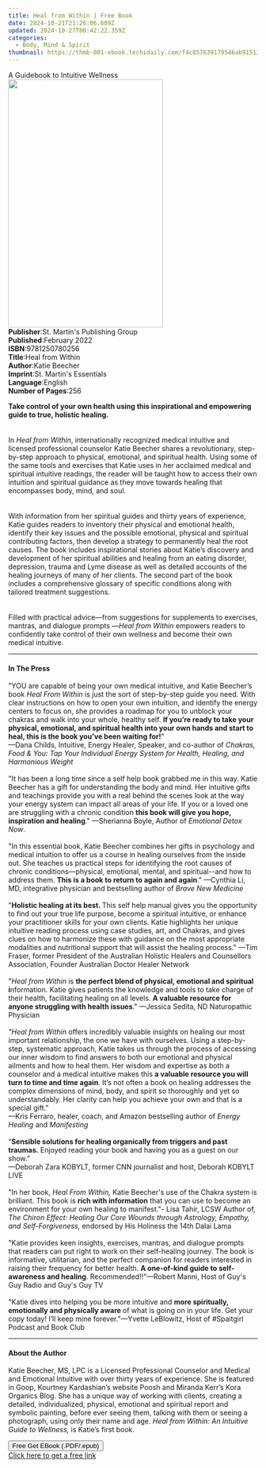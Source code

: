 ```yaml
---
title: Heal from Within | Free Book
date: 2024-10-21T21:26:06.609Z
updated: 2024-10-27T00:42:22.359Z
categories:
  - Body, Mind & Spirit
thumbnail: https://thmb-001-ebook.techidaily.com/f4c857639179546ab915131ddac9801e69e2b71b050e5ce059acb361bcd23f59.jpg
---
```

<main id="book-container">
  <div class="flex flex-col">
    <div class="book-brief flex-1 py-6 px-4 sm:p-6 md:py-10 md:px-8">
      <!-- brief-->
      <div class="book-brief-main">A Guidebook to Intuitive Wellness</div>
    </div>
    <div
      class="book-meta-info flex-1 grid gap-4 col-start-1 col-end-3 row-start-1 sm:mb-6 sm:grid-cols-4 lg:gap-6 lg:col-start-2 lg:row-end-6 lg:row-span-6 lg:mb-0"
    >
      <div
        class="book-meta-info-left place-content-center mt-4 p-4 text-sm leading-6 col-start-2 col-span-2 dark:text-slate-400"
      >
        <img
          class="w-full h-500 object-cover rounded-lg sm:h-255 sm:col-span-2 lg:col-span-full"
          src="https://img-001-ebook.techidaily.com/dc8987505f8ed09fc7fb8bc65b1ce4a3d192777501db8f646c9492c61c52a9c1.jpg"
          alt=""
          width="312"
          height="500"
        />
      </div>
      <div
        class="book-meta-info-right mt-2 col-start-1 row-start-2 col-span-3 self-center"
      >
        <!-- meta data  -->
        <div class="flex flex-col px-4 md:px-8">
          <div class="flex-1">
            <strong>Publisher</strong>:<span class="px-2"
              >St. Martin&#39;s Publishing Group</span
            >
          </div>
          <div class="flex-1">
            <strong>Published</strong>:<span class="px-2">February 2022</span>
          </div>
          <div class="flex-1">
            <strong>ISBN</strong>:<span class="px-2">9781250780256</span>
          </div>
          <div class="flex-1">
            <strong>Title</strong>:<span class="px-2">Heal from Within</span>
          </div>
          <div class="flex-1">
            <strong>Author</strong>:<span class="px-2">Katie Beecher</span>
          </div>
          <div class="flex-1">
            <strong>Imprint</strong>:<span class="px-2"
              >St. Martin&#39;s Essentials</span
            >
          </div>
          <div class="flex-1">
            <strong>Language</strong>:<span class="px-2">English</span>
          </div>
          <div class="flex-1">
            <strong>Number of Pages</strong>:<span class="px-2">256</span>
          </div>
        </div>
      </div>
    </div>
    <div class="book-description flex-1 py-6 px-4 sm:p-6 md:py-10 md:px-8">
      <div class="book-description-main">
        <div accordion-content="" id="description">
          <p>
            <b
              >Take control of your own health using this inspirational and
              empowering guide to true, holistic healing. </b
            ><br /><br /><br />In <i>Heal from Within</i>, internationally
            recognized medical intuitive and licensed professional counselor
            Katie Beecher shares a revolutionary, step-by-step approach to
            physical, emotional, and spiritual health. Using some of the same
            tools and exercises that Katie uses in her acclaimed medical and
            spiritual intuitive readings, the reader will be taught how to
            access their own intuition and spiritual guidance as they move
            towards healing that encompasses body, mind, and soul.<br /><br /><br />With
            information from her spiritual guides and thirty years of
            experience, Katie guides readers to inventory their physical and
            emotional health, identify their key issues and the possible
            emotional, physical and spiritual contributing factors, then develop
            a strategy to permanently heal the root causes. The book includes
            inspirational stories about Katie’s discovery and development of her
            spiritual abilities and healing from an eating disorder, depression,
            trauma and Lyme disease as well as detailed accounts of the healing
            journeys of many of her clients. The second part of the book
            includes a comprehensive glossary of specific conditions along with
            tailored treatment suggestions.<br /><br /><br />Filled with
            practical advice—from suggestions for supplements to exercises,
            mantras, and dialogue prompts —<i>Heal from Within</i> empowers
            readers to confidently take control of their own wellness and become
            their own medical intuitive.
          </p>
        </div>
        <div class="accordion-fader"></div>
      </div>
    </div>
    <div class="book-excerpts flex-1 py-6 px-4 sm:p-6 md:py-10 md:px-8">
      <!-- excerpts-->
      <div class="book-excerpts-main">
        <hr />
        <h4 class="placeholder placeholder-heading">
          <span>In The Press</span>
        </h4>
        <p></p>
        <p>
          "YOU are capable of being your own medical intuitive, and Katie
          Beecher’s book <i>Heal From Within </i>is just the sort of
          step-by-step guide you need. With clear instructions on how to open
          your own intuition, and identify the energy centers to focus on, she
          provides a roadmap for you to unblock your chakras and walk into your
          whole, healthy self.
          <b
            >If you’re ready to take your physical, emotional, and spiritual
            health into your own hands and start to heal, this is the book
            you’ve been waiting for!</b
          >" <br />—Dana Childs, Intuitive, Energy Healer, Speaker, and
          co-author of
          <i
            >Chakras, Food &amp; You: Tap Your Individual Energy System for
            Health, Healing, and Harmonious Weight<br /><br /></i
          >"It has been a long time since a self help book grabbed me in this
          way. Katie Beecher has a gift for understanding the body and mind. Her
          intuitive gifts and teachings provide you with a real behind the
          scenes look at the way your energy system can impact all areas of your
          life. If you or a loved one are struggling with a chronic condition
          <b>this book will give you hope, inspiration and healing</b>."
          —Sherianna Boyle, Author of <i>Emotional Detox Now</i>.<br /><br />"In
          this essential book, Katie Beecher combines her gifts in psychology
          and medical intuition to offer us a course in healing ourselves from
          the inside out. She teaches us practical steps for identifying the
          root causes of chronic conditions—physical, emotional, mental, and
          spiritual--and how to address them.
          <b>This is a book to return to again and again</b>." —Cynthia Li, MD,
          integrative physician and bestselling author of
          <i>Brave New Medicine<br /><br /></i>"<b
            >Holistic healing at its best. </b
          >This self help manual gives you the opportunity to find out your true
          life purpose, become a spiritual intuitive, or enhance your
          practitioner skills for your own clients. Katie highlights her unique
          intuitive reading process using case studies, art, and Chakras, and
          gives clues on how to harmonize these with guidance on the most
          appropriate modalities and nutritional support that will assist the
          healing process." —Tim Fraser, former President of the Australian
          Holistic Healers and Counsellors Association, Founder Australian
          Doctor Healer Network<br /><br />"<i>Heal from Within</i> is
          <b>the perfect blend of physical, emotional and spiritual i</b
          >nformation. Katie gives patients the knowledge and tools to take
          charge of their health, facilitating healing on all levels.
          <b>A valuable resource for anyone struggling with health issues</b>."
          —Jessica Sedita, ND Naturopathic Physician<br /><br /><i
            >"Heal from Within</i
          >
          offers incredibly valuable insights on healing our most important
          relationship, the one we have with ourselves. Using a step-by-step,
          systematic approach, Katie takes us through the process of accessing
          our inner wisdom to find answers to both our emotional and physical
          ailments and how to heal them. Her wisdom and expertise as both a
          counselor and a medical intuitive makes this
          <b>a valuable resource you will turn to time and time again</b>. It’s
          not often a book on healing addresses the complex dimensions of mind,
          body, and spirit so thoroughly and yet so understandably. Her clarity
          can help you achieve your own and that is a special gift."<br />
          —Kris Ferraro, healer, coach, and Amazon bestselling author of
          <i>Energy Healing </i>and<i> Manifesting<br /><br /></i>“<b
            >Sensible solutions for healing organically from triggers and past
            traumas.</b
          >
          Enjoyed reading your book and having you as a guest on our show.”<br />—Deborah
          Zara KOBYLT, former CNN journalist and host, Deborah KOBYLT LIVE<br /><br />"In
          her book, <i>Heal From Within, </i>Katie Beecher's use of the Chakra
          system is brilliant. This book is <b>rich with information</b> that
          you can use to become an environment for your own healing to
          manifest."- Lisa Tahir, LCSW Author of,
          <i
            >The Chiron Effect: Healing Our Core Wounds through Astrology,
            Empathy, and Self-Forgiveness,</i
          >
          endorsed by His Holiness the 14th Dalai Lama<br /><br />"Katie
          provides keen insights, exercises, mantras, and dialogue prompts that
          readers can put right to work on their self-healing journey. The book
          is informative, utilitarian, and the perfect companion for readers
          interested in raising their frequency for better health.
          <b>A one-of-kind guide to self-awareness and healing</b>.
          Recommended!!"—Robert Manni, Host of Guy's Guy Radio and Guy's Guy
          TV<br /><br />"Katie dives into helping you be more intuitive and
          <b>more spiritually, emotionally and physically aware </b>of what is
          going on in your life. Get your copy today! I’ll keep mine
          forever."—Yvette LeBlowitz, Host of #Spaitgirl Podcast and Book Club
        </p>
        <p></p>
      </div>
    </div>
    <div class="book-about-author flex-1 py-6 px-4 sm:p-6 md:py-10 md:px-8">
      <!-- about author-->
      <div class="book-main-author-main">
        <hr />
        <h4 class="placeholder placeholder-heading">
          <span>About the Author</span>
        </h4>
        <p>
          Katie Beecher, MS, LPC is a Licensed Professional Counselor and
          Medical and Emotional Intuitive with over thirty years of experience.
          She is featured in Goop, Kourtney Kardashian’s website Poosh and
          Miranda Kerr’s Kora Organics Blog. She has a unique way of working
          with clients, creating a detailed, individualized, physical, emotional
          and spiritual report and symbolic painting, before ever seeing them,
          talking with them or seeing a photograph, using only their name and
          age. <i>Heal from Within: An Intuitive Guide to Wellness, </i>is
          Katie’s first book.
        </p>
      </div>
    </div>
    <div class="book-free-get flex-1 py-6 px-4 sm:p-6 md:py-10 md:px-8">
      <button
        id="btn-free-get"
        class="bg-blue-500 hover:bg-blue-700 text-white font-bold py-2 px-4 rounded"
      >
        Free Get EBook (.PDF/.epub)
      </button>
      <div id="countdown-display" class="px-2 text-lg mt-2"></div>
      <a
        id="free-link"
        class="hidden bg-blue-500 hover:bg-blue-700 text-white font-bold py-2 px-4 rounded"
        href="https://www.ebooks.com/en-us/book/210270547/heal-from-within/katie-beecher/"
        target="_blank"
        >Click here to get a free link</a
      >
    </div>
    <script>
      let countdownTime = 0;
      let countdownInterval = null;
      document
        .getElementById('btn-free-get')
        .addEventListener('click', startCountdown);
      function startCountdown() {
        countdownTime = new Date().getTime() + 60000 * 3;
        countdownInterval = setInterval(updateCountdown, 1000);
        document.getElementById('btn-free-get').disabled = true;
        document
          .getElementById('btn-free-get')
          .classList.add('bg-gray-500', 'cursor-not-allowed');
      }
      function updateCountdown() {
        let currentTime = new Date().getTime();
        let timeLeft = countdownTime - currentTime;
        let secondsLeft = Math.floor(timeLeft / 1000);
        document.getElementById('countdown-display').innerHTML =
          `Remaining time: ${secondsLeft} seconds.`;
        if (secondsLeft <= 0) {
          clearInterval(countdownInterval);
          document.getElementById('btn-free-get').classList.add('hidden');
          document.getElementById('free-link').classList.remove('hidden');
          document.getElementById('countdown-display').innerHTML = '';
        }
      }
    </script>
  </div>
</main>

<ins class="adsbygoogle"
      style="display:block"
      data-ad-client="ca-pub-7571918770474297"
      data-ad-slot="8358498916"
      data-ad-format="auto"
      data-full-width-responsive="true"></ins>
    